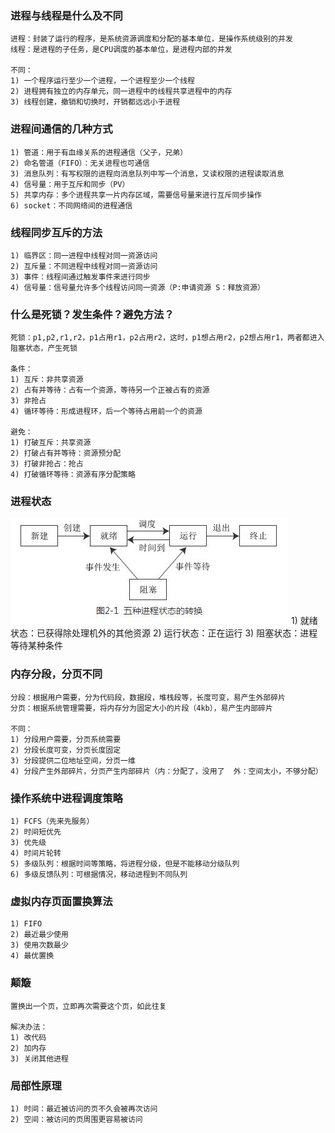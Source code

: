 ### 进程与线程是什么及不同
	进程：封装了运行的程序，是系统资源调度和分配的基本单位，是操作系统级别的并发
	线程：是进程的子任务，是CPU调度的基本单位，是进程内部的并发

	不同：
	1) 一个程序运行至少一个进程，一个进程至少一个线程
	2) 进程拥有独立的内存单元，同一进程中的线程共享进程中的内存
	3) 线程创建，撤销和切换时，开销都远远小于进程

### 进程间通信的几种方式
	1) 管道：用于有血缘关系的进程通信（父子，兄弟）
	2) 命名管道（FIFO）：无关进程也可通信
	3) 消息队列：有写权限的进程向消息队列中写一个消息，又读权限的进程读取消息
	4) 信号量：用于互斥和同步（PV）
	5) 共享内存：多个进程共享一片内存区域，需要信号量来进行互斥同步操作
	6) socket：不同网络间的进程通信

### 线程同步互斥的方法
	1) 临界区：同一进程中线程对同一资源访问
	2) 互斥量：不同进程中线程对同一资源访问
	3) 事件：线程间通过触发事件来进行同步
	4) 信号量：信号量允许多个线程访问同一资源（P:申请资源 S：释放资源）

### 什么是死锁？发生条件？避免方法？
	死锁：p1,p2,r1,r2，p1占用r1，p2占用r2，这时，p1想占用r2，p2想占用r1，两者都进入阻塞状态，产生死锁

	条件：
	1) 互斥：非共享资源
	2) 占有并等待：占有一个资源，等待另一个正被占有的资源
	3) 非抢占
	4) 循环等待：形成进程环，后一个等待占用前一个的资源

	避免：
	1) 打破互斥：共享资源
	2) 打破占有并等待：资源预分配
	3) 打破非抢占：抢占
	4) 打破循环等待：资源有序分配策略

### 进程状态
![](https://github.com/cckuailong/Interview/blob/master/images/OS_1.jpg)
	1) 就绪状态：已获得除处理机外的其他资源
	2) 运行状态：正在运行
	3) 阻塞状态：进程等待某种条件

### 内存分段，分页不同
	分段：根据用户需要，分为代码段，数据段，堆栈段等，长度可变，易产生外部碎片
	分页：根据系统管理需要，将内存分为固定大小的片段（4kb），易产生内部碎片

	不同：
	1) 分段用户需要，分页系统需要
	2) 分段长度可变，分页长度固定
	3) 分段提供二位地址空间，分页一维
	4) 分段产生外部碎片，分页产生内部碎片（内：分配了，没用了  外：空间太小，不够分配）

### 操作系统中进程调度策略
	1) FCFS（先来先服务）
	2) 时间短优先
	3) 优先级
	4) 时间片轮转
	5) 多级队列：根据时间等策略，将进程分级，但是不能移动分级队列
	6) 多级反馈队列：可根据情况，移动进程到不同队列

### 虚拟内存页面置换算法
	1) FIFO
	2) 最近最少使用
	3) 使用次数最少
	4) 最优置换

### 颠簸
	置换出一个页，立即再次需要这个页，如此往复

	解决办法：
	1) 改代码
	2) 加内存
	3) 关闭其他进程

### 局部性原理
	1) 时间：最近被访问的页不久会被再次访问
	2) 空间：被访问的页周围更容易被访问